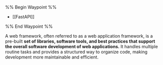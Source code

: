 %% Begin Waypoint %%
- [[FastAPI]]

%% End Waypoint %%

A web framework, often referred to as a web application framework, is a pre-built **set of libraries, software tools, and best practices that support the overall software development of web applications.**
It handles multiple routine tasks and provides a structured way to organize code, making development more maintainable and efficient.
